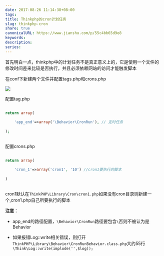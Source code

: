 ```yaml
---  
date: 2017-08-26 11:14:38+08:00  
tags:   
title: Thinkphp的cron计划任务  
slug: thinkphp-cron  
share: true  
canonicalURL: https://www.jianshu.com/p/55c4bb65d9e8  
keywords:   
description:   
series:   
---  
```

  
首先明白一点，thinkphp中的计划任务不是真正意义上的，它是使用一个文件的修改时间差来比较是否执行，并且必须依赖网站的访问才能触发脚本  
  
在conf下新建两个文件并配置tags.php和crons.php  
  
![](/images/20231208091261.webp)  
  
配置tag.php  
```php  
return array(  
    'app_end'=>array('\Behavior\CronRun'), // 定时任务  
);  
```  
配置crons.php  
```php  
return array(  
    'cron_1'=>array('cron1', '10') //cron1要执行的脚本  
)  
````  
cron1默认在`ThinkPHP\Library\Cron\cron1.php`如果没有cron目录则新建一个,cron1.php自己所要执行的脚本  
  
**注意**：  
* app_end的路径配置，`\Behavior\CronRun`路径要包含`\`否则不被认为是Behavior  
* 如果报错Log::write相关错误，则打开`ThinkPHP\Library\Behavior\CronRunBehavior.class.php`大约55行`\Think\Log::write(implode('',$log));`  
  
